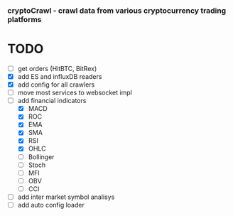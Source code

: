 ### cryptoCrawl - crawl data from various cryptocurrency trading platforms

# TODO
 - [ ] get orders (HitBTC, BitRex)
 - [X] add ES and influxDB readers
 - [X] add config for all crawlers
 - [ ] move most services to websocket impl
 - [ ] add financial indicators
    + [X] MACD
    + [X] ROC
    + [X] EMA
    + [X] SMA
    + [X] RSI
    + [X] OHLC
    + [ ] Bollinger
    + [ ] Stoch
    + [ ] MFI
    + [ ] OBV
    + [ ] CCI
 - [ ] add inter market symbol analisys
 - [ ] add auto config loader